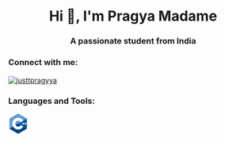 <h1 align="center">Hi 👋, I'm Pragya Madame</h1>
<h3 align="center">A passionate student from India</h3>

<h3 align="left">Connect with me:</h3>
<p align="left">
<a href="https://instagram.com/justtpragyya" target="blank"><img align="center" src="https://raw.githubusercontent.com/rahuldkjain/github-profile-readme-generator/master/src/images/icons/Social/instagram.svg" alt="justtpragyya" height="30" width="40" /></a>
</p>

<h3 align="left">Languages and Tools:</h3>
<p align="left"> <a href="https://www.w3schools.com/cpp/" target="_blank" rel="noreferrer"> <img src="https://raw.githubusercontent.com/devicons/devicon/master/icons/cplusplus/cplusplus-original.svg" alt="cplusplus" width="40" height="40"/> </a> </p>

